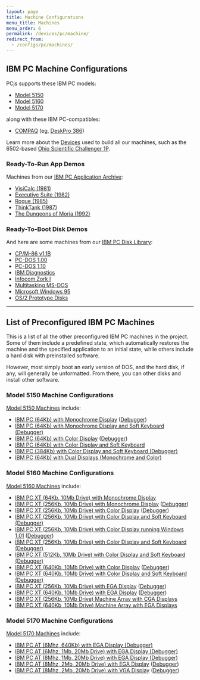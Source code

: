 ```yaml
---
layout: page
title: Machine Configurations
menu_title: Machines
menu_order: 6
permalink: /devices/pc/machine/
redirect_from:
  - /configs/pc/machines/
---
```


IBM PC Machine Configurations
---

PCjs supports these IBM PC models:

* [Model 5150](/devices/pc/machine/#model-5150-machine-configurations)
* [Model 5160](/devices/pc/machine/#model-5160-machine-configurations)
* [Model 5170](/devices/pc/machine/#model-5170-machine-configurations)

along with these IBM PC-compatibles:

* [COMPAQ](/devices/pc/machine/compaq/) (eg, [DeskPro 386](/devices/pc/machine/compaq/deskpro386/))

Learn more about the [Devices](/devices/) used to build all our machines, such as the 6502-based
[Ohio Scientific Challenger 1P](/devices/c1p/machine/).

### Ready-To-Run App Demos

Machines from our [IBM PC Application Archive](/apps/pc/):

* [VisiCalc (1981)](/apps/pc/1981/visicalc/)
* [Executive Suite (1982)](/apps/pc/1982/esuite/)
* [Rogue (1985)](/apps/pc/1985/rogue/)
* [ThinkTank (1987)](/apps/pc/1987/thinktank/)
* [The Dungeons of Moria (1992)](/apps/pc/1992/moria/)

### Ready-To-Boot Disk Demos

And here are some machines from our [IBM PC Disk Library](/disks/pc/):

* [CP/M-86 v1.1B](/disks/pc/cpm/1.1b/)
* [PC-DOS 1.00](/disks/pc/dos/ibm/1.00/)
* [PC-DOS 1.10](/disks/pc/dos/ibm/1.10/)
* [IBM Diagnostics](/disks/pc/diags/ibm/2.20/)
* [Infocom Zork I](/disks/pc/games/infocom/zork1/)
* [Multitasking MS-DOS](/disks/pc/dos/microsoft/4.0M/)
* [Microsoft Windows 95](/disks/pc/windows/win95/4.00.950/)
* [OS/2 Prototype Disks](/disks/pc/os2/misc/)

---

List of Preconfigured IBM PC Machines
---

This is a list of all the other preconfigured IBM PC machines in the project.  Some of them include
a predefined state, which automatically restores the machine and the specified application to an initial
state, while others include a hard disk with preinstalled software.

However, most simply boot an early version of DOS, and the hard disk, if any, will generally be unformatted.
From there, you can other disks and install other software.  

### Model 5150 Machine Configurations

[Model 5150 Machines](/devices/pc/machine/5150/) include:

* [IBM PC (64Kb) with Monochrome Display](/devices/pc/machine/5150/mda/64kb/) ([Debugger](/devices/pc/machine/5150/mda/64kb/debugger/))
* [IBM PC (64Kb) with Monochrome Display and Soft Keyboard (Debugger)](/devices/pc/machine/5150/mda/64kb/softkbd/)
* [IBM PC (64Kb) with Color Display](/devices/pc/machine/5150/cga/64kb/donkey/) ([Debugger](/devices/pc/machine/5150/cga/64kb/donkey/debugger/))
* [IBM PC (64Kb) with Color Display and Soft Keyboard](/devices/pc/machine/5150/cga/64kb/softkbd/)
* [IBM PC (384Kb) with Color Display and Soft Keyboard (Debugger)](/devices/pc/machine/5150/cga/384kb/softkbd/)
* [IBM PC (64Kb) with Dual Displays (Monochrome and Color)](/devices/pc/machine/5150/dual/64kb/)

### Model 5160 Machine Configurations

[Model 5160 Machines](/devices/pc/machine/5160/) include:

* [IBM PC XT (64Kb, 10Mb Drive) with Monochrome Display](/devices/pc/machine/5160/mda/64kb/softkbd/)
* [IBM PC XT (256Kb, 10Mb Drive) with Monochrome Display](/devices/pc/machine/5160/mda/256kb/) ([Debugger](/devices/pc/machine/5160/mda/256kb/debugger/))
* [IBM PC XT (256Kb, 10Mb Drive) with Color Display](/devices/pc/machine/5160/cga/256kb/demo/) ([Debugger](/devices/pc/machine/5160/cga/256kb/demo/debugger/))
* [IBM PC XT (256Kb, 10Mb Drive) with Color Display and Soft Keyboard (Debugger)](/devices/pc/machine/5160/cga/256kb/softkbd/)
* [IBM PC XT (256Kb, 10Mb Drive) with Color Display running Windows 1.01](/devices/pc/machine/5160/cga/256kb/win101/) ([Debugger](/devices/pc/machine/5160/cga/256kb/win101/debugger/))
* [IBM PC XT (256Kb, 10Mb Drive) with Color Display and Soft Keyboard (Debugger)](/devices/pc/machine/5160/cga/256kb/win101/softkbd/)
* [IBM PC XT (512Kb, 10Mb Drive) with Color Display and Soft Keyboard (Debugger)](/devices/pc/machine/5160/cga/512kb/win101/softkbd/)
* [IBM PC XT (640Kb, 10Mb Drive) with Color Display](/devices/pc/machine/5160/cga/640kb/) ([Debugger](/devices/pc/machine/5160/cga/640kb/debugger/))
* [IBM PC XT (640Kb, 10Mb Drive) with Color Display and Soft Keyboard (Debugger)](/devices/pc/machine/5160/cga/640kb/softkbd/)
* [IBM PC XT (256Kb, 10Mb Drive) with EGA Display](/devices/pc/machine/5160/ega/256kb/) ([Debugger](/devices/pc/machine/5160/ega/256kb/debugger/))
* [IBM PC XT (640Kb, 10Mb Drive) with EGA Display](/devices/pc/machine/5160/ega/640kb/) ([Debugger](/devices/pc/machine/5160/ega/640kb/debugger/))
* [IBM PC XT (256Kb, 10Mb Drive) Machine Array with CGA Displays](/devices/pc/machine/5160/cga/256kb/array/)
* [IBM PC XT (640Kb, 10Mb Drive) Machine Array with EGA Displays](/devices/pc/machine/5160/ega/640kb/array/)

### Model 5170 Machine Configurations

[Model 5170 Machines](/devices/pc/machine/5170/) include:

* [IBM PC AT (6Mhz, 640Kb) with EGA Display (Debugger)](/devices/pc/machine/5170/ega/640kb/rev1/debugger/)
* [IBM PC AT (6Mhz, 1Mb, 20Mb Drive) with EGA Display (Debugger)](/devices/pc/machine/5170/ega/1152kb/rev1/debugger/)
* [IBM PC AT (8Mhz, 1Mb, 20Mb Drive) with EGA Display (Debugger)](/devices/pc/machine/5170/ega/1152kb/rev3/debugger/)
* [IBM PC AT (8Mhz, 2Mb, 20Mb Drive) with EGA Display](/devices/pc/machine/5170/ega/2048kb/rev3/) ([Debugger](/devices/pc/machine/5170/ega/2048kb/rev3/debugger/))
* [IBM PC AT (8Mhz, 2Mb, 20Mb Drive) with VGA Display](/devices/pc/machine/5170/vga/2048kb/) ([Debugger](/devices/pc/machine/5170/vga/2048kb/debugger/))
